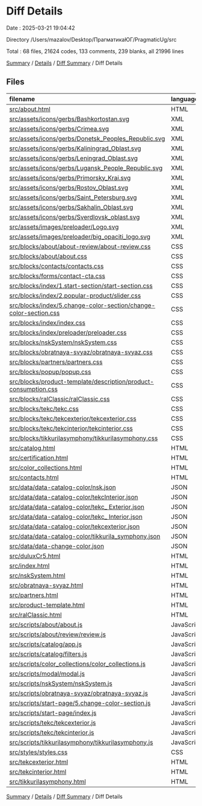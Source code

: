 # Diff Details

Date : 2025-03-21 19:04:42

Directory /Users/mazalov/Desktop/ПрагматикаЮГ/PragmaticUg/src

Total : 68 files,  21624 codes, 133 comments, 239 blanks, all 21996 lines

[Summary](results.md) / [Details](details.md) / [Diff Summary](diff.md) / Diff Details

## Files
| filename | language | code | comment | blank | total |
| :--- | :--- | ---: | ---: | ---: | ---: |
| [src/about.html](/src/about.html) | HTML | 23 | 1 | 0 | 24 |
| [src/assets/icons/gerbs/Bashkortostan.svg](/src/assets/icons/gerbs/Bashkortostan.svg) | XML | 52 | 0 | 1 | 53 |
| [src/assets/icons/gerbs/Crimea.svg](/src/assets/icons/gerbs/Crimea.svg) | XML | 78 | 0 | 1 | 79 |
| [src/assets/icons/gerbs/Donetsk\_Peoples\_Republic.svg](/src/assets/icons/gerbs/Donetsk_Peoples_Republic.svg) | XML | 278 | 0 | 1 | 279 |
| [src/assets/icons/gerbs/Kaliningrad\_Oblast.svg](/src/assets/icons/gerbs/Kaliningrad_Oblast.svg) | XML | 21 | 0 | 1 | 22 |
| [src/assets/icons/gerbs/Leningrad\_Oblast.svg](/src/assets/icons/gerbs/Leningrad_Oblast.svg) | XML | 52 | 0 | 1 | 53 |
| [src/assets/icons/gerbs/Lugansk\_People\_Republic.svg](/src/assets/icons/gerbs/Lugansk_People_Republic.svg) | XML | 878 | 0 | 1 | 879 |
| [src/assets/icons/gerbs/Primorsky\_Krai.svg](/src/assets/icons/gerbs/Primorsky_Krai.svg) | XML | 55 | 0 | 1 | 56 |
| [src/assets/icons/gerbs/Rostov\_Oblast.svg](/src/assets/icons/gerbs/Rostov_Oblast.svg) | XML | 2,147 | 0 | 1 | 2,148 |
| [src/assets/icons/gerbs/Saint\_Petersburg.svg](/src/assets/icons/gerbs/Saint_Petersburg.svg) | XML | 1,484 | 0 | 1 | 1,485 |
| [src/assets/icons/gerbs/Sakhalin\_Oblast.svg](/src/assets/icons/gerbs/Sakhalin_Oblast.svg) | XML | 33 | 0 | 1 | 34 |
| [src/assets/icons/gerbs/Sverdlovsk\_oblast.svg](/src/assets/icons/gerbs/Sverdlovsk_oblast.svg) | XML | 214 | 0 | 1 | 215 |
| [src/assets/images/preloader/Logo.svg](/src/assets/images/preloader/Logo.svg) | XML | 23 | 0 | 1 | 24 |
| [src/assets/images/preloader/big\_opaciti\_logo.svg](/src/assets/images/preloader/big_opaciti_logo.svg) | XML | 13 | 0 | 1 | 14 |
| [src/blocks/about/about-review/about-review.css](/src/blocks/about/about-review/about-review.css) | CSS | 4 | 0 | 3 | 7 |
| [src/blocks/about/about.css](/src/blocks/about/about.css) | CSS | 16 | 0 | 2 | 18 |
| [src/blocks/contacts/contacts.css](/src/blocks/contacts/contacts.css) | CSS | 3 | 0 | 2 | 5 |
| [src/blocks/forms/contact-cta.css](/src/blocks/forms/contact-cta.css) | CSS | 0 | 0 | 1 | 1 |
| [src/blocks/index/1.start-section/start-section.css](/src/blocks/index/1.start-section/start-section.css) | CSS | 0 | 0 | 1 | 1 |
| [src/blocks/index/2.popular-product/slider.css](/src/blocks/index/2.popular-product/slider.css) | CSS | 2 | 0 | -2 | 0 |
| [src/blocks/index/5.change-color-section/change-color-section.css](/src/blocks/index/5.change-color-section/change-color-section.css) | CSS | 1 | 0 | 0 | 1 |
| [src/blocks/index/index.css](/src/blocks/index/index.css) | CSS | 1 | 0 | 0 | 1 |
| [src/blocks/index/preloader/preloader.css](/src/blocks/index/preloader/preloader.css) | CSS | 67 | 3 | 10 | 80 |
| [src/blocks/nskSystem/nskSystem.css](/src/blocks/nskSystem/nskSystem.css) | CSS | 44 | 0 | 9 | 53 |
| [src/blocks/obratnaya-svyaz/obratnaya-svyaz.css](/src/blocks/obratnaya-svyaz/obratnaya-svyaz.css) | CSS | 121 | 9 | 20 | 150 |
| [src/blocks/partners/partners.css](/src/blocks/partners/partners.css) | CSS | 52 | 0 | 9 | 61 |
| [src/blocks/popup/popup.css](/src/blocks/popup/popup.css) | CSS | 35 | 3 | 5 | 43 |
| [src/blocks/product-template/description/product-consumption.css](/src/blocks/product-template/description/product-consumption.css) | CSS | 1 | 0 | 0 | 1 |
| [src/blocks/ralClassic/ralClassic.css](/src/blocks/ralClassic/ralClassic.css) | CSS | 6 | 0 | 1 | 7 |
| [src/blocks/tekc/tekc.css](/src/blocks/tekc/tekc.css) | CSS | 2 | 0 | 1 | 3 |
| [src/blocks/tekc/tekcexterior/tekcexterior.css](/src/blocks/tekc/tekcexterior/tekcexterior.css) | CSS | 0 | 0 | 1 | 1 |
| [src/blocks/tekc/tekcinterior/tekcinterior.css](/src/blocks/tekc/tekcinterior/tekcinterior.css) | CSS | 19 | 0 | 4 | 23 |
| [src/blocks/tikkurilasymphony/tikkurilasymphony.css](/src/blocks/tikkurilasymphony/tikkurilasymphony.css) | CSS | 16 | 0 | 3 | 19 |
| [src/catalog.html](/src/catalog.html) | HTML | 15 | 0 | -1 | 14 |
| [src/certification.html](/src/certification.html) | HTML | 1 | 0 | -1 | 0 |
| [src/color\_collections.html](/src/color_collections.html) | HTML | 27 | 0 | -1 | 26 |
| [src/contacts.html](/src/contacts.html) | HTML | 28 | 0 | -1 | 27 |
| [src/data/data-catalog-color/nsk.json](/src/data/data-catalog-color/nsk.json) | JSON | 8,136 | 0 | 0 | 8,136 |
| [src/data/data-catalog-color/tekcInterior.json](/src/data/data-catalog-color/tekcInterior.json) | JSON | 31,403 | 0 | 1 | 31,404 |
| [src/data/data-catalog-color/tekc\_ Exterior.json](/src/data/data-catalog-color/tekc_%20Exterior.json) | JSON | -4,646 | 0 | -1 | -4,647 |
| [src/data/data-catalog-color/tekc\_ Interior.json](/src/data/data-catalog-color/tekc_%20Interior.json) | JSON | -31,403 | 0 | -1 | -31,404 |
| [src/data/data-catalog-color/tekcexterior.json](/src/data/data-catalog-color/tekcexterior.json) | JSON | 4,646 | 0 | 1 | 4,647 |
| [src/data/data-catalog-color/tikkurila\_symphony.json](/src/data/data-catalog-color/tikkurila_symphony.json) | JSON | 2,151 | 0 | 0 | 2,151 |
| [src/data/data-change-color.json](/src/data/data-change-color.json) | JSON | 4 | 0 | 0 | 4 |
| [src/duluxCr5.html](/src/duluxCr5.html) | HTML | 22 | 0 | -1 | 21 |
| [src/index.html](/src/index.html) | HTML | -94 | 33 | -19 | -80 |
| [src/nskSystem.html](/src/nskSystem.html) | HTML | 1,507 | 12 | 28 | 1,547 |
| [src/obratnaya-svyaz.html](/src/obratnaya-svyaz.html) | HTML | 581 | 18 | 29 | 628 |
| [src/partners.html](/src/partners.html) | HTML | 1,437 | 0 | 0 | 1,437 |
| [src/product-template.html](/src/product-template.html) | HTML | 15 | 0 | -1 | 14 |
| [src/ralClassic.html](/src/ralClassic.html) | HTML | 20 | 0 | -1 | 19 |
| [src/scripts/about/about.js](/src/scripts/about/about.js) | JavaScript | 1 | 0 | 0 | 1 |
| [src/scripts/about/review/review.js](/src/scripts/about/review/review.js) | JavaScript | -1 | 1 | 0 | 0 |
| [src/scripts/catalog/app.js](/src/scripts/catalog/app.js) | JavaScript | 9 | -1 | 0 | 8 |
| [src/scripts/catalog/filters.js](/src/scripts/catalog/filters.js) | JavaScript | 15 | 4 | 3 | 22 |
| [src/scripts/color\_collections/color\_collections.js](/src/scripts/color_collections/color_collections.js) | JavaScript | 12 | 0 | 4 | 16 |
| [src/scripts/modal/modal.js](/src/scripts/modal/modal.js) | JavaScript | 22 | 7 | 7 | 36 |
| [src/scripts/nskSystem/nskSystem.js](/src/scripts/nskSystem/nskSystem.js) | JavaScript | 7 | 0 | 4 | 11 |
| [src/scripts/obratnaya-svyaz/obratnaya-svyaz.js](/src/scripts/obratnaya-svyaz/obratnaya-svyaz.js) | JavaScript | 41 | 6 | 7 | 54 |
| [src/scripts/start-page/5.change-color-section.js](/src/scripts/start-page/5.change-color-section.js) | JavaScript | 4 | -4 | 0 | 0 |
| [src/scripts/start-page/index.js](/src/scripts/start-page/index.js) | JavaScript | 50 | 5 | 11 | 66 |
| [src/scripts/tekc/tekcexterior.js](/src/scripts/tekc/tekcexterior.js) | JavaScript | 7 | 0 | 2 | 9 |
| [src/scripts/tekc/tekcinterior.js](/src/scripts/tekc/tekcinterior.js) | JavaScript | 7 | 0 | 3 | 10 |
| [src/scripts/tikkurilasymphony/tikkurilasymphony.js](/src/scripts/tikkurilasymphony/tikkurilasymphony.js) | JavaScript | 7 | 0 | 3 | 10 |
| [src/styles/styles.css](/src/styles/styles.css) | CSS | 5 | 0 | 0 | 5 |
| [src/tekcexterior.html](/src/tekcexterior.html) | HTML | 618 | 12 | 27 | 657 |
| [src/tekcinterior.html](/src/tekcinterior.html) | HTML | 619 | 12 | 27 | 658 |
| [src/tikkurilasymphony.html](/src/tikkurilasymphony.html) | HTML | 610 | 12 | 27 | 649 |

[Summary](results.md) / [Details](details.md) / [Diff Summary](diff.md) / Diff Details
